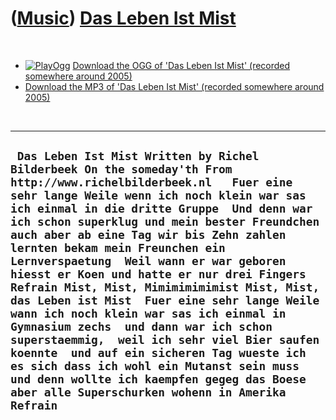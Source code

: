 ([Music](Music.htm)) [Das Leben Ist Mist](SongDasLebenIstMist.htm)
==================================================================

 

-   [![PlayOgg](http://static.fsf.org/playogg/Play_ogg_80x15.png "I support PlayOgg!")](http://playogg.org)
    [Download the OGG of 'Das Leben Ist Mist' (recorded somewhere
    around 2005)](CD04_03DasLebenIstMist.ogg)
-   [Download the MP3 of 'Das Leben Ist Mist' (recorded somewhere
    around 2005)](CD04_03DasLebenIstMist.mp3)

 

  ------------------------------------------------------------------------------------------------------------------------------------------------------------------------------------------------------------------------------------------------------------------------------------------------------------------------------------------------------------------------------------------------------------------------------------------------------------------------------------------------------------------------------------------------------------------------------------------------------------------------------------------------------------------------------------------------------------------------------------------------------------------------------------------------------------------------------------------------------------
  ` Das Leben Ist Mist Written by Richel Bilderbeek On the someday'th From http://www.richelbilderbeek.nl   Fuer eine sehr lange Weile wenn ich noch klein war sas ich einmal in die dritte Gruppe  Und denn war ich schon superklug und mein bester Freundchen auch aber ab eine Tag wir bis Zehn zahlen lernten bekam mein Freunchen ein Lernverspaetung  Weil wann er war geboren hiesst er Koen und hatte er nur drei Fingers  Refrain Mist, Mist, Mimimimimimist Mist, Mist, das Leben ist Mist  Fuer eine sehr lange Weile wann ich noch klein war sas ich einmal in Gymnasium zechs  und dann war ich schon superstaemmig,  weil ich sehr viel Bier saufen koennte  und auf ein sicheren Tag wueste ich es sich dass ich wohl ein Mutanst sein muss  und denn wollte ich kaempfen gegeg das Boese aber alle Superschurken wohenn in Amerika  Refrain`
  ------------------------------------------------------------------------------------------------------------------------------------------------------------------------------------------------------------------------------------------------------------------------------------------------------------------------------------------------------------------------------------------------------------------------------------------------------------------------------------------------------------------------------------------------------------------------------------------------------------------------------------------------------------------------------------------------------------------------------------------------------------------------------------------------------------------------------------------------------------
